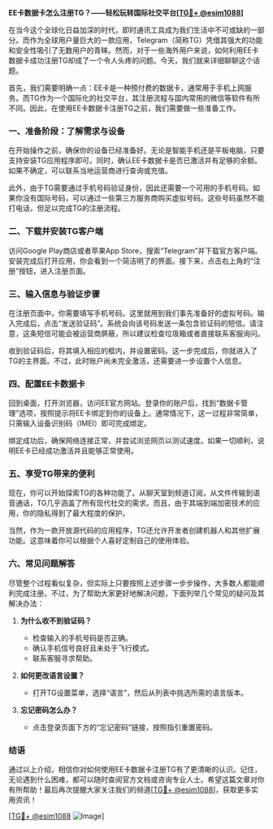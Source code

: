 **EE卡数据卡怎么注册TG？——轻松玩转国际社交平台[[TG💪+ @esim1088](https://t.me/s/esim1088)]**

在当今这个全球化日益加深的时代，即时通讯工具成为我们生活中不可或缺的一部分。而作为全球用户量巨大的一款应用，Telegram（简称TG）凭借其强大的功能和安全性吸引了无数用户的青睐。然而，对于一些海外用户来说，如何利用EE卡数据卡成功注册TG却成了一个令人头疼的问题。今天，我们就来详细聊聊这个话题。

首先，我们需要明确一点：EE卡是一种预付费的数据卡，通常用于手机上网服务。而TG作为一个国际化的社交平台，其注册流程与国内常用的微信等软件有所不同。因此，在使用EE卡数据卡注册TG之前，我们需要做一些准备工作。

### 一、准备阶段：了解需求与设备

在开始操作之前，确保你的设备已经准备好。无论是智能手机还是平板电脑，只要支持安装TG应用程序即可。同时，确认EE卡数据卡是否已激活并有足够的余额。如果不确定，可以联系当地运营商进行查询或充值。

此外，由于TG需要通过手机号码验证身份，因此还需要一个可用的手机号码。如果你没有国际号码，可以通过一些第三方服务商购买虚拟号码。这些号码虽然不能打电话，但足以完成TG的注册流程。

### 二、下载并安装TG客户端

访问Google Play商店或者苹果App Store，搜索“Telegram”并下载官方客户端。安装完成后打开应用，你会看到一个简洁明了的界面。接下来，点击右上角的“注册”按钮，进入注册页面。

### 三、输入信息与验证步骤

在注册页面中，你需要填写手机号码。这里就用到我们事先准备好的虚拟号码。输入完成后，点击“发送验证码”。系统会向该号码发送一条包含验证码的短信。请注意，这条短信可能会被运营商屏蔽，所以建议检查垃圾箱或者直接联系客服询问。

收到验证码后，将其填入相应的框内，并设置密码。这一步完成后，你就进入了TG的主界面。不过，此时账户尚未完全激活，还需要进一步设置个人信息。

### 四、配置EE卡数据卡

回到桌面，打开浏览器，访问EE官方网站。登录你的账户后，找到“数据卡管理”选项，按照提示将EE卡绑定到你的设备上。通常情况下，这一过程非常简单，只需输入设备识别码（IMEI）即可完成绑定。

绑定成功后，确保网络连接正常，并尝试浏览网页以测试速度。如果一切顺利，说明EE卡已经成功激活并且能够正常使用。

### 五、享受TG带来的便利

现在，你可以开始探索TG的各种功能了。从聊天室到频道订阅，从文件传输到语音通话，TG几乎涵盖了所有现代社交的需求。而且，由于其端到端加密技术的应用，你的隐私得到了最大程度的保护。

当然，作为一款开放源代码的应用程序，TG还允许开发者创建机器人和其他扩展功能。这意味着你可以根据个人喜好定制自己的使用体验。

### 六、常见问题解答

尽管整个过程看似复杂，但实际上只要按照上述步骤一步步操作，大多数人都能顺利完成注册。不过，为了帮助大家更好地解决问题，下面列举几个常见的疑问及其解决办法：

1. **为什么收不到验证码？**
   - 检查输入的手机号码是否正确。
   - 确认手机信号良好且未处于飞行模式。
   - 联系客服寻求帮助。

2. **如何更改语言设置？**
   - 打开TG设置菜单，选择“语言”，然后从列表中挑选所需的语言版本。

3. **忘记密码怎么办？**
   - 点击登录页面下方的“忘记密码”链接，按照指引重置密码。

### 结语

通过以上介绍，相信你对如何使用EE卡数据卡注册TG有了更清晰的认识。记住，无论遇到什么困难，都可以随时查阅官方文档或咨询专业人士。希望这篇文章对你有所帮助！最后再次提醒大家关注我们的频道[[TG💪+ @esim1088](https://t.me/s/esim1088)]，获取更多实用资讯！

[[TG💪+ @esim1088](https://t.me/s/esim1088) ![Image](https://i.postimg.cc/4NQfJmqS/Snipaste-2025-05-13-00-14-12.png)]